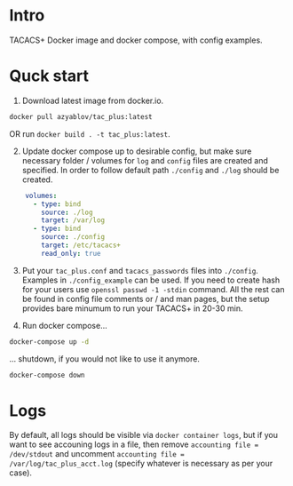 # Intro
TACACS+ Docker image and docker compose, with config examples.

# Quck start

1. Download latest image from docker.io.

```bash
docker pull azyablov/tac_plus:latest
```

OR run `docker build . -t tac_plus:latest`.

2. Update docker compose up to desirable config, but make sure necessary folder / volumes for `log` and `config` files are created and specified.
In order to follow default path `./config` and `./log` should be created.

```yaml
    volumes:
      - type: bind
        source: ./log
        target: /var/log
      - type: bind
        source: ./config
        target: /etc/tacacs+
        read_only: true
```

3. Put your `tac_plus.conf` and `tacacs_passwords` files into `./config`. Examples in `./config_example` can be used.
If you need to create hash for your users use `openssl passwd -1 -stdin` command.
All the rest can be found in config file comments or / and man pages, but the setup provides bare minumum to run your TACACS+ in 20-30 min.

4. Run docker compose...
```bash
docker-compose up -d
```

... shutdown, if you would not like to use it anymore.
```bash
docker-compose down
```

# Logs 

By default, all logs should be visible via `docker container logs`, but if you want to see accouning logs in a file, 
then remove `accounting file = /dev/stdout` and uncomment `accounting file = /var/log/tac_plus_acct.log` (specify whatever is necessary as per your case).
